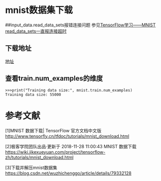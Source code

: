 # mnist数据集下载

##input_data.read_data_sets报错连接问题
参见[TensorFlow学习——MNIST read_data_sets一直报连接超时](https://blog.csdn.net/c20081052/article/details/79101499)


## 下载地址
[地址](http://yann.lecun.com/exdb/mnist/)

## 查看train.num_examples的维度
```
>>>print("Training data size:", mnist.train.num_examples)
Training data size: 55000

```


# 参考文献
[1]MNIST 数据下载| TensorFlow 官方文档中文版<http://www.tensorfly.cn/tfdoc/tutorials/mnist_download.html>  

[2]极客学院团队出品·更新于 2018-11-28 11:00:43 MNIST 数据下载<https://wiki.jikexueyuan.com/project/tensorflow-zh/tutorials/mnist_download.html>  

[3]下载并解压mnist数据集<https://blog.csdn.net/wuzhichenggo/article/details/79332128>
